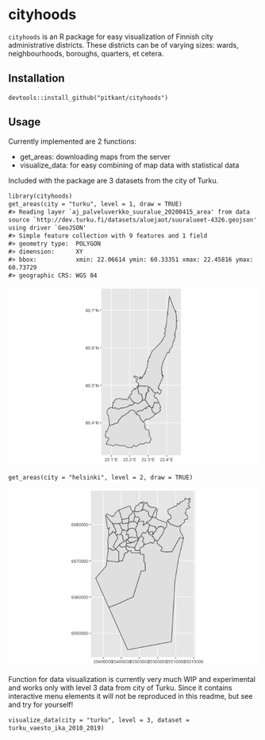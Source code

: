 <!-- README.md is generated from README.Rmd. Please edit that file -->

# cityhoods

`cityhoods` is an R package for easy visualization of Finnish city
administrative districts. These districts can be of varying sizes:
wards, neighbourhoods, boroughs, quarters, et cetera.

## Installation

    devtools::install_github("pitkant/cityhoods")

## Usage

Currently implemented are 2 functions:

-   get\_areas: downloading maps from the server
-   visualize\_data: for easy combining of map data with statistical
    data

Included with the package are 3 datasets from the city of Turku.

    library(cityhoods)
    get_areas(city = "turku", level = 1, draw = TRUE)
    #> Reading layer `aj_palveluverkko_suuralue_20200415_area' from data source `http://dev.turku.fi/datasets/aluejaot/suuralueet-4326.geojson' using driver `GeoJSON'
    #> Simple feature collection with 9 features and 1 field
    #> geometry type:  POLYGON
    #> dimension:      XY
    #> bbox:           xmin: 22.06614 ymin: 60.33351 xmax: 22.45816 ymax: 60.73729
    #> geographic CRS: WGS 84

![](man/figures/example1-1.png)

    get_areas(city = "helsinki", level = 2, draw = TRUE)

![](man/figures/example1-2.png)

Function for data visualization is currently very much WIP and
experimental and works only with level 3 data from city of Turku. Since
it contains interactive menu elements it will not be reproduced in this
readme, but see and try for yourself!

    visualize_data(city = "turku", level = 3, dataset = turku_vaesto_ika_2010_2019)
